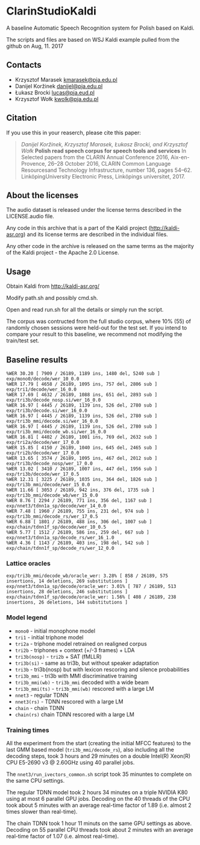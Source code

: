 # ClarinStudioKaldi

A baseline Automatic Speech Recognition system for Polish based on Kaldi.

The scripts and files are based on WSJ Kaldi example pulled from the github on Aug, 11. 2017

## Contacts

 * Krzysztof Marasek <kmarasek@pja.edu.pl>
 * Danijel Koržinek <danijel@pja.edu.pl>
 * Łukasz Brocki <lucas@pja.eud.pl>
 * Krzysztof Wołk <kwolk@pja.edu.pl>
 
## Citation

If you use this in your reaserch, please cite this paper:

> *Danijel Koržinek, Krzysztof Marasek, Łukasz Brocki, and Krzysztof Wołk* **Polish read speech corpus for speech tools and services** In Selected papers from the CLARIN Annual Conference 2016, Aix-en-Provence, 26–28 October 2016, CLARIN Common Language Resourcesand Technology Infrastructure, number 136, pages 54–62. LinköpingUniversity Electronic Press, Linköpings universitet, 2017.


## About the licenses

The audio dataset is released under the license terms described in the LICENSE.audio file.

Any code in this archive that is a part of the Kaldi project (http://kaldi-asr.org) and its license terms are described in the individual files.

Any other code in the archive is released on the same terms as the majority of the Kaldi project - the Apache 2.0 License.

## Usage

Obtain Kaldi from http://kaldi-asr.org/

Modify path.sh and possibly cmd.sh.

Open and read run.sh for all the details or simply run the script.

The corpus was contructed from the full studio corpus, where 10% (55) of randomly chosen sessions were held-out for the test set. If you intend to compare your result to this baseline, we recommend not modifying the train/test set.

## Baseline results

```
%WER 30.20 [ 7909 / 26189, 1189 ins, 1480 del, 5240 sub ] exp/mono0/decode/wer_10_0.0
%WER 17.79 [ 4658 / 26189, 1095 ins, 757 del, 2806 sub ] exp/tri1/decode/wer_16_0.0
%WER 17.69 [ 4632 / 26189, 1088 ins, 651 del, 2893 sub ] exp/tri3b/decode_nosp.si/wer_16_0.0
%WER 16.97 [ 4445 / 26189, 1139 ins, 526 del, 2780 sub ] exp/tri3b/decode.si/wer_16_0.0
%WER 16.97 [ 4445 / 26189, 1139 ins, 526 del, 2780 sub ] exp/tri3b_mmi/decode.si/wer_16_0.0
%WER 16.97 [ 4445 / 26189, 1139 ins, 526 del, 2780 sub ] exp/tri3b_mmi/decode_wb.si/wer_16_0.0
%WER 16.81 [ 4402 / 26189, 1001 ins, 769 del, 2632 sub ] exp/tri2a/decode/wer_17_0.0
%WER 15.85 [ 4150 / 26189, 1040 ins, 645 del, 2465 sub ] exp/tri2b/decode/wer_17_0.0
%WER 13.65 [ 3574 / 26189, 1095 ins, 467 del, 2012 sub ] exp/tri3b/decode_nosp/wer_17_0.0
%WER 13.02 [ 3410 / 26189, 1007 ins, 447 del, 1956 sub ] exp/tri3b/decode/wer_17_0.5
%WER 12.31 [ 3225 / 26189, 1035 ins, 364 del, 1826 sub ] exp/tri3b_mmi/decode/wer_15_0.0
%WER 11.66 [ 3053 / 26189, 942 ins, 376 del, 1735 sub ] exp/tri3b_mmi/decode_wb/wer_15_0.0
%WER 8.76 [ 2294 / 26189, 771 ins, 356 del, 1167 sub ] exp/nnet3/tdnn1a_sp/decode/wer_14_0.0
%WER 7.48 [ 1960 / 26189, 755 ins, 231 del, 974 sub ] exp/tri3b_mmi/decode_rs/wer_17_0.5
%WER 6.88 [ 1801 / 26189, 488 ins, 306 del, 1007 sub ] exp/chain/tdnn1f_sp/decode/wer_10_0.5
%WER 5.77 [ 1512 / 26189, 586 ins, 259 del, 667 sub ] exp/nnet3/tdnn1a_sp/decode_rs/wer_16_1.0
%WER 4.36 [ 1143 / 26189, 403 ins, 198 del, 542 sub ] exp/chain/tdnn1f_sp/decode_rs/wer_12_0.0
```

### Lattice oracles

```
exp/tri3b_mmi/decode_wb/oracle_wer: 3.28% [ 858 / 26189, 575 insertions, 14 deletions, 269 substitutions ]
exp/nnet3/tdnn1a_sp/decode/oracle_wer: 3.01% [ 787 / 26189, 513 insertions, 28 deletions, 246 substitutions ]
exp/chain/tdnn1f_sp/decode/oracle_wer: 1.56% [ 408 / 26189, 238 insertions, 26 deletions, 144 substitutions ]
```

### Model legend

  * ``mono0`` - initial monophone model
  * ``tri1`` - initial triphone model
  * ``tri2a`` - triphone model retrained on realigned corpus
  * ``tri2b`` - triphones + context (+/-3 frames) + LDA
  * ``tri3b(nosp)`` - ``tri2b`` + SAT (fMLLR)
  * ``tri3b(si)`` - same as tri3b, but without speaker adaptation
  * ``tri3b`` - tri3b(nosp) but with lexicon rescoring and silence probabilities
  * ``tri3b_mmi`` - tri3b with MMI discriminative training
  * ``tri3b_mmi(wb)`` - ``tri3b_mmi`` decoded with a wide beam
  * ``tri3b_mmi(ts)`` - ``tri3b_mmi(wb)`` rescored with a large LM
  * ``nnet3`` - regular TDNN
  * ``nnet3(rs)`` - TDNN rescored with a large LM
  * ``chain`` - chain TDNN
  * ``chain(rs)`` chain TDNN rescored with a large LM

### Training times

All the experiment from the start (creating the initial MFCC features) to the last GMM based model (``tri3b_mmi/decode_rs``), also including all the decoding steps, took 3 hours and 29 minutes on a double Intel(R) Xeon(R) CPU E5-2690 v3 @ 2.60GHz using 40 parallel jobs.

The ``nnet3/run_ivectors_common.sh`` script took 35 minuntes to complete on the same CPU settings.

The regular TDNN model took 2 hours 34 minutes on a triple NVIDIA K80 using at most 6 parallel GPU jobs. Decoding on the 40 threads of the CPU took about 5 minutes with an average real-time factor of 1.89 (i.e. almost 2 times slower than real-time).

The chain TDNN took 1 hour 11 minuts on the same GPU settings as above. Decoding on 55 parallel CPU threads took about 2 minutes with an average real-time factor of 1.07 (i.e. almost real-time).
